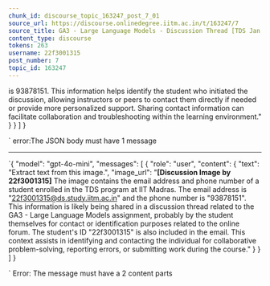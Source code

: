 ```yaml
---
chunk_id: discourse_topic_163247_post_7_01
source_url: https://discourse.onlinedegree.iitm.ac.in/t/163247/7
source_title: GA3 - Large Language Models - Discussion Thread [TDS Jan 2025]
content_type: discourse
tokens: 263
username: 22f3001315
post_number: 7
topic_id: 163247
---
```


 is 93878151. This information helps identify the student who initiated the discussion, allowing instructors or peers to contact them directly if needed or provide more personalized support. Sharing contact information can facilitate collaboration and troubleshooting within the learning environment."
 }
 }
 ]
}

`
error:The JSON body must have 1 message

---

`{
 "model": "gpt-4o-mini",
 "messages": [
 {
 "role": "user",
 "content": {
 "text": "Extract text from this image.",
 "image_url": "**[Discussion Image by 22f3001315]** The image contains the email address and phone number of a student enrolled in the TDS program at IIT Madras. The email address is "22f3001315@ds.study.iitm.ac.in" and the phone number is "93878151". This information is likely being shared in a discussion thread related to the GA3 - Large Language Models assignment, probably by the student themselves for contact or identification purposes related to the online forum. The student's ID "22f3001315" is also included in the email. This context assists in identifying and contacting the individual for collaborative problem-solving, reporting errors, or submitting work during the course."
 }
 }
 ]
}

`
Error: The message must have a 2 content parts
